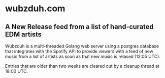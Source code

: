 # wubzduh.com
## A New Release feed from a list of hand-curated EDM artists
Wubzduh is a multi-threaded Golang web server using a postgres database that integrates with the Spotify API to provide viewers with a feed of new music from a list of artists as soon as that new music is relased (12:05 UTC).

Entries that are older than two weeks are cleared out by a cleanup thread at 18:00 UTC.
